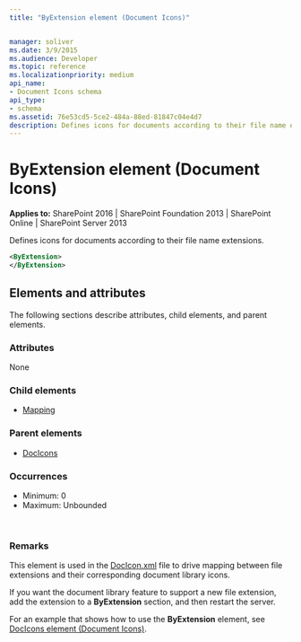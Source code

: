 ```yaml
---
title: "ByExtension element (Document Icons)"


manager: soliver
ms.date: 3/9/2015
ms.audience: Developer
ms.topic: reference
ms.localizationpriority: medium
api_name:
- Document Icons schema
api_type:
- schema
ms.assetid: 76e53cd5-5ce2-484a-88ed-81847c04e4d7
description: Defines icons for documents according to their file name extensions.
---
```


# ByExtension element (Document Icons)

**Applies to:** SharePoint 2016 | SharePoint Foundation 2013 | SharePoint Online | SharePoint Server 2013

Defines icons for documents according to their file name extensions.

```XML
<ByExtension>
</ByExtension>
```

## Elements and attributes

The following sections describe attributes, child elements, and parent elements.

### Attributes

None

### Child elements

- [Mapping](mapping-element.md)

### Parent elements

- [DocIcons](docicons-element-document-icons.md)

### Occurrences

- Minimum: 0
- Maximum: Unbounded

<br/>

### Remarks

This element is used in the [DocIcon.xml](https://msdn.microsoft.com/library/ef6acad0-0a1a-457c-bc9b-ff1e368e59fb%28Office.15%29.aspx) file to drive mapping between file extensions and their corresponding document library icons.

If you want the document library feature to support a new file extension, add the extension to a **ByExtension** section, and then restart the server.

For an example that shows how to use the **ByExtension** element, see [DocIcons element (Document Icons)](docicons-element-document-icons.md).
